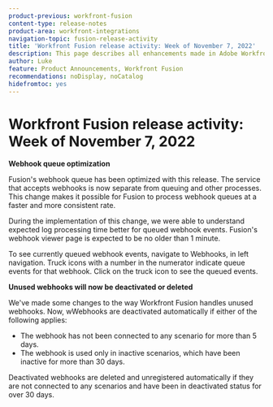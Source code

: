 ```yaml
---
product-previous: workfront-fusion
content-type: release-notes
product-area: workfront-integrations
navigation-topic: fusion-release-activity
title: 'Workfront Fusion release activity: Week of November 7, 2022'
description: This page describes all enhancements made in Adobe Workfront Fusion the week of November 7, 2022.
author: Luke
feature: Product Announcements, Workfront Fusion
recommendations: noDisplay, noCatalog
hidefromtoc: yes
---
```

# Workfront Fusion release activity: Week of November 7, 2022

**Webhook queue optimization**

Fusion's webhook queue has been optimized with this release. The service that accepts webhooks is now separate from queuing and other processes. This change makes it possible for Fusion to process webhook queues at a faster and more consistent rate.  

During the implementation of this change, we were able to understand expected log processing time better for queued webhook events. Fusion's webhook viewer page is expected to be no older than 1 minute. 

To see currently queued webhook events, navigate to Webhooks, in left navigation. Truck icons with a number in the numerator indicate queue events for that webhook. Click on the truck icon to see the queued events.


**Unused webhooks will now be deactivated or deleted**

We've made some changes to the way Workfront Fusion handles unused webhooks. Now, wWebhooks are deactivated automatically if either of the following applies:

* The webhook has not been connected to any scenario for more than 5 days.
* The webhook is used only in inactive scenarios, which have been inactive for more than 30 days.

Deactivated webhooks are deleted and unregistered automatically if they are not connected to any scenarios and have been in deactivated status for over 30 days.
